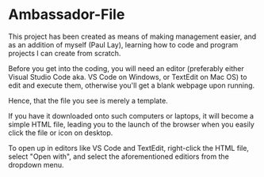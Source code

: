 # Ambassador-File

This project has been created as means of making management easier, and as an addition of myself (Paul Lay), learning how to code and program projects I can create from scratch.

Before you get into the coding, you will need an editor (preferably either Visual Studio Code aka. VS Code on Windows, or TextEdit on Mac OS) to edit and execute them, otherwise you'll get a blank webpage upon running.

Hence, that the file you see is merely a template.

If you have it downloaded onto such computers or laptops, it will become a simple HTML file, leading you to the launch of the browser when you easily click the file or icon on desktop.

To open up in editors like VS Code and TextEdit, right-click the HTML file, select "Open with", and select the aforementioned editiors from the dropdown menu.
